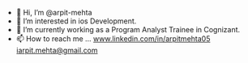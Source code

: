 - 👋 Hi, I’m @arpit-mehta
- 👀 I’m interested in ios Development.
- 🌱 I’m currently working as a Program Analyst Trainee in Cognizant.
- 📫 How to reach me ...
www.linkedin.com/in/arpitmehta05
iarpit.mehta@gmail.com


<!---
arpit-mehta/arpit-mehta is a ✨ special ✨ repository because its `README.md` (this file) appears on your GitHub profile.
You can click the Preview link to take a look at your changes.https://github.com/arpit-mehta/arpit-mehta
--->
